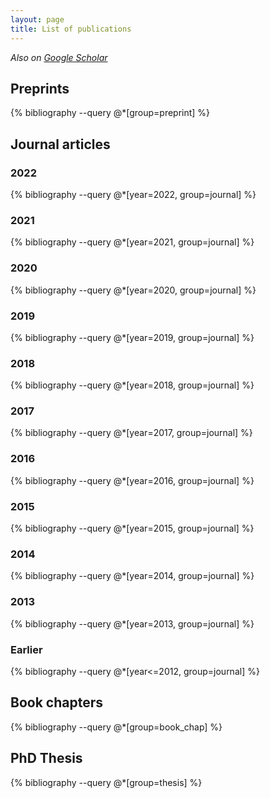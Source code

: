 ```yaml
---
layout: page
title: List of publications
---
```


*Also on [Google Scholar](https://scholar.google.de/citations?user=yBtX0C4AAAAJ&hl=en)*

## Preprints
{% bibliography --query @*[group=preprint] %}

## Journal articles

### 2022

{% bibliography --query @*[year=2022, group=journal] %}

### 2021

{% bibliography --query @*[year=2021, group=journal] %}

### 2020

{% bibliography --query @*[year=2020, group=journal] %}

### 2019

{% bibliography --query @*[year=2019, group=journal] %}

### 2018

{% bibliography --query @*[year=2018, group=journal] %}

### 2017

{% bibliography --query @*[year=2017, group=journal] %}

### 2016

{% bibliography --query @*[year=2016, group=journal] %}

### 2015

{% bibliography --query @*[year=2015, group=journal] %}

### 2014

{% bibliography --query @*[year=2014, group=journal] %}

### 2013

{% bibliography --query @*[year=2013, group=journal] %}

### Earlier

{% bibliography --query @*[year<=2012, group=journal] %}

## Book chapters
{% bibliography --query @*[group=book_chap] %}

## PhD Thesis
{% bibliography --query @*[group=thesis] %}
